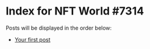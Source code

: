 # Index for NFT World #7314
Posts will be displayed in the order below:

- [Your first post](./001-first.md)


